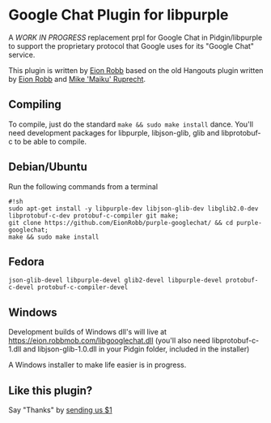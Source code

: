 # Google Chat Plugin for libpurple #

A *WORK IN PROGRESS* replacement prpl for Google Chat in Pidgin/libpurple to support the proprietary protocol that Google uses for its "Google Chat" service.

This plugin is written by [Eion Robb](https://github.com/EionRobb/) based on the old Hangouts plugin written by [Eion Robb](https://github.com/EionRobb/) and [Mike 'Maiku' Ruprecht](https://github.com/cmaiku).

## Compiling ##
To compile, just do the standard `make && sudo make install` dance.  You'll need development packages for libpurple, libjson-glib, glib and libprotobuf-c to be able to compile.

## Debian/Ubuntu ##
Run the following commands from a terminal

```
#!sh
sudo apt-get install -y libpurple-dev libjson-glib-dev libglib2.0-dev libprotobuf-c-dev protobuf-c-compiler git make;
git clone https://github.com/EionRobb/purple-googlechat/ && cd purple-googlechat;
make && sudo make install
```

## Fedora ##
```
json-glib-devel libpurple-devel glib2-devel libpurple-devel protobuf-c-devel protobuf-c-compiler-devel
```

## Windows ##
Development builds of Windows dll's will live at https://eion.robbmob.com/libgooglechat.dll (you'll also need libprotobuf-c-1.dll and libjson-glib-1.0.dll in your Pidgin folder, included in the installer)

A Windows installer to make life easier is in progress.

## Like this plugin? ##
Say "Thanks" by [sending us $1](https://www.paypal.com/cgi-bin/webscr?cmd=_s-xclick&hosted_button_id=PZMBF2QVF69GA)

